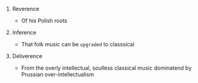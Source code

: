 1. Reverence
   - Of his Polish roots
     
3. Inference
   - That folk music can be `upgraded` to classsical
     
5. Deliverence
   - From the overly intellectual, soulless classical music dominatend by Prussian over-intellectualism
